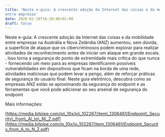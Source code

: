 ```yaml
---
title: 'Neste e-guia: A crescente adoção da Internet das coisas e da mobilidade
entre empresas'
date: 2020-02-10T16:20:00+01:00
draft: false
---
```


Neste e-guia: A crescente adoção da Internet das coisas e da mobilidade entre empresas na Austrália e Nova Zelândia (ANZ) aumentou, sem dúvida, a superfície de ataque que os cibercriminosos podem explorar para realizar atividades de reconhecimento antes de iniciar um ataque em grande escala. . Isso torna a segurança do ponto de extremidade mais crítica do que nunca - fornecendo um meio para as empresas identificarem possíveis vulnerabilidades em dispositivos que ficam na borda de uma rede, atividades maliciosas que podem levar a perigo, além de reforçar práticas de segurança do usuário final. Neste guia eletrônico, descubra como as empresas ANZ estão se aproximando da segurança do endpoint e as ferramentas que você pode adicionar ao seu arsenal de segurança do endpoint

Mais informações:

[https://media.bitpipe.com/io\_10x/io\_102267/item\_1306461/Endpoint\_Security\_from\_A\_to\_N\_Z.pdf](https://media.bitpipe.com/io_10x/io_102267/item_1306461/Endpoint_Security_from_A_to_N_Z.pdf)